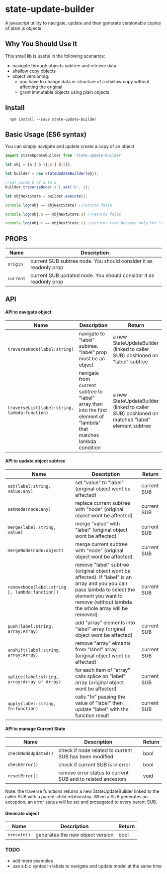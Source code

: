 # state-update-builder

A javascript utility to navigate, update and then generate versionable copies of plain js objects

## Why You Should Use It
This small lib is useful in the following scenarios: 
- navigate through objects subtree and retrieve data
- shallow copy objects
- object versioning:
  - you have to change data or structure of a shallow copy without affecting the original
  - grant immutable objects using plain objects

## Install

```
  npm install --save state-update-builder 
```
## Basic Usage (ES6 syntax)
You can simply navigate and update create a copy of an object 
```javascript
import StateUpdateBuilder from 'state-update-builder'

let obj = {a:{ b:1},c:{ d:3}};

let builder = new StateUpdateBuilder(obj);

//set param b of a to 2
builder.traverseNode('a').set('b', 2);

let objNextState = builder.execute();

console.log(obj == objNextState) //returns false

console.log(obj.a == objNextState.a) //returns false

console.log(obj.c == objNextState.c) //returns true because only the "a" subtree is changed 

```

## PROPS
Name|Description
----|-----------
```origin```| current SUB subtree node. You should consider it as readonly prop
```current```| current SUB updated node. You should consider it as readonly prop

## API

#### API to navigate object
Name|Description|Return
----|-----------|------
```traverseNode(label:string)```|navigate to "label" subtree. "label" prop must be an object|a new StateUpdateBuilder (linked to caller SUB) positioned on "label" subtree
```traverseList(label:string, lambda:function)```|navigate from current subtree to "label" array than into the first element of "lambda" that matches lambda condition|a new StateUpdateBuilder (linked to caller SUB) positioned on matched "label" element subtree

#### API to update object subtree
Name|Description|Return
----|-----------|------
```set(label:string, value:any)```|set "value" to "label" (original object wont be affected)|current SUB
```setNode(node:any)```|replace current subtree with "node" (original object wont be affected)|current SUB
```merge(label:string, value)```|merge "value" with "label" (original object wont be affected)|current SUB
```mergeNode(node:object)```|merge current subtree with "node" (original object wont be affected)|current SUB
```removeNode(label:string [, lambda:function])```| remove "label" subtree (original object wont be affected). If "label" is an array and you you can pass lambda to select the element you want to remove (without lambda the whole array will be removed)|current SUB
```push(label:string, array:Array)```|add "array" elements into "label" array (original object wont be affected)|current SUB
```unshift(label:string, array:Array)```|remove "array" elments from "label" array (original object wont be affected)|current SUB
```splice(label:string, array:Array of Array)```| for each item of "array" calls splice on "label" array (original object wont be affected)|current SUB
```apply(label:string, fn:function)```| calls "fn" passing the value of "label" then update "label" with the function result|current SUB

#### API to manage Current State
Name|Description|Return
----|-----------|------
```checkNodeUpdated()```|check if node related to current SUB has been modified|bool
```checkError()```|check if current SUB is in error|bool
```resetError()```|remove error status to current SUB and to related ancestors|void

Note: the traverse functions returns a new StateUpdateBuilder linked to the caller SUB with a parent-child relationship. When a SUB generates an exception, an error status will be set and propagated to every parent SUB.

#### Generate object
Name|Description|Return
----|-----------|------
```execute()```|generates the new object version|bool

### TODO
  - add more examples
  - use a.b.c syntax in labels to navigate and update model at the same time
